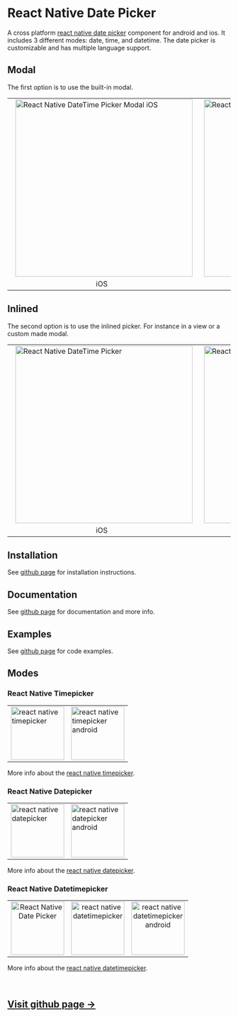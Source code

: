 # React Native Date Picker

A cross platform <a href="https://github.com/henninghall/react-native-date-picker" title="React Native Date Pickers">react native date picker</a> component for android and ios. It includes 3 different modes: date, time, and datetime. The date picker is customizable and has multiple language support.

## Modal

The first option is to use the built-in modal.

<table>
   <tr>
  <td><img src="https://github.com/henninghall/react-native-date-picker/raw/master/docs/react-native-datetime-picker-modal-ios.gif" alt="React Native DateTime Picker Modal iOS" height="400px" style="margin-left:10px" /></td>
        <td><img src="https://github.com/henninghall/react-native-date-picker/raw/master/docs/react-native-datetime-picker-modal-android.gif" alt="React Native DateTime Picker Modal Android" height="400px" style="margin-left:10px" />
    </td>
  </tr>
      <tr>
  <td align="center">iOS</td><td align="center">Android</td>
  </tr>
  </table>

## Inlined

The second option is to use the inlined picker. For instance in a view or a custom made modal.

<table>
   <tr>
  <td><img src="https://github.com/henninghall/react-native-date-picker/raw/master/docs/react-native-date-time-picker-ios-inline.gif" alt="React Native DateTime Picker" height="400px" style="margin-left:10px" /></td>
        <td><img src="https://github.com/henninghall/react-native-date-picker/raw/master/docs/react-native-date-time-picker-android-inline.gif" alt="React Native Date Time Picker" height="400px" style="margin-left:10px" />
    </td>
  </tr>
      <tr>
  <td align="center">iOS</td><td align="center">Android</td>
  </tr>
  </table>

## Installation

See <a href="https://github.com/henninghall/react-native-date-picker">github page</a> for installation instructions.

## Documentation

See <a href="https://github.com/henninghall/react-native-date-picker">github page</a> for documentation and more info.

## Examples

See <a href="https://github.com/henninghall/react-native-date-picker">github page</a> for code examples.

## Modes

### React Native Timepicker

<table><tr><td>
    <img src="https://github.com/henninghall/react-native-date-picker/raw/master/docs/time-mode-ios.png" alt="react native timepicker" height="120px" 
/>
</td><td>
    <img src="https://github.com/henninghall/react-native-date-picker/raw/master/docs/time-mode-android.png" alt="react native timepicker android" height="120px" />
</td></tr></table>

More info about the <a href="https://github.com/henninghall/react-native-date-picker#time-picker">react native timepicker</a>.

### React Native Datepicker

<table><tr><td>
    <img src="https://github.com/henninghall/react-native-date-picker/raw/master/docs/date-mode-ios.png" alt="react native datepicker" height="120px" 
/>
</td><td>
    <img src="https://github.com/henninghall/react-native-date-picker/raw/master/docs/date-mode-android.png" alt="react native datepicker android" height="120px" />
</td></tr></table>

More info about the <a href="https://github.com/henninghall/react-native-date-picker#datepicker">react native datepicker</a>.

### React Native Datetimepicker

<table>
<tr>
    <td align="center"><img src="https://github.com/henninghall/react-native-date-picker/raw/master/docs/react-native-date-picker.gif" alt="React Native Date Picker" title="React Native Date Picker" height="120px"/>
</td>
<td align="center">
 <img src="https://github.com/henninghall/react-native-date-picker/raw/master/docs/react-native-date-picker-android.gif" alt="react native datetimepicker" height="120px" />
</td><td align="center">
 <img src="https://raw.githubusercontent.com/henninghall/react-native-date-picker/master/docs/react-native-date-picker-android-native.gif" alt="react native datetimepicker android" height="120px" />
</td></tr>
</table>

More info about the <a href="https://github.com/henninghall/react-native-date-picker#date-time-picker">react native datetimepicker</a>.

<br>
<a href="https://github.com/henninghall/react-native-date-picker#date-time-picker"><h2>Visit github page → </h2></a>
